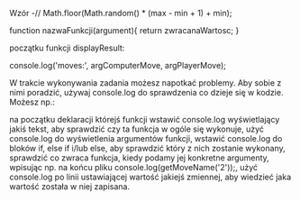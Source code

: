 Wzór -// Math.floor(Math.random() * (max - min + 1) + min);

function nazwaFunkcji(argument){
  return zwracanaWartosc;
}

początku funkcji displayResult:

console.log('moves:', argComputerMove, argPlayerMove);

W trakcie wykonywania zadania możesz napotkać problemy. Aby sobie z nimi poradzić, używaj console.log do sprawdzenia co dzieje się w kodzie. Możesz np.:

na początku deklaracji którejś funkcji wstawić console.log wyświetlający jakiś tekst, aby sprawdzić czy ta funkcja w ogóle się wykonuje,
użyć console.log do wyświetlenia argumentów funkcji,
wstawić console.log do bloków if, else if i/lub else, aby sprawdzić który z nich zostanie wykonany,
sprawdzić co zwraca funkcja, kiedy podamy jej konkretne argumenty, wpisując np. na końcu pliku console.log(getMoveName('2'));,
użyć console.log po linii ustawiającej wartość jakiejś zmiennej, aby wiedzieć jaka wartość została w niej zapisana.
